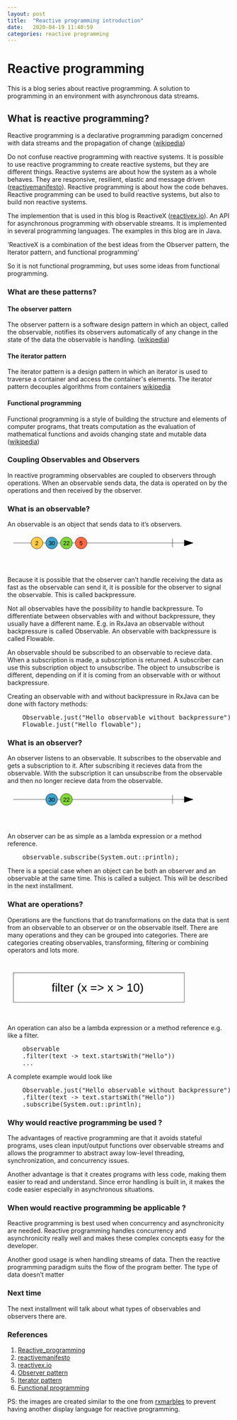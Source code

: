 ```yaml
---
layout: post
title:  "Reactive programming introduction"
date:   2020-04-19 11:40:59
categories: reactive programming
---
```

<html>
<body>

# Reactive programming

This is a blog series about reactive programming. A solution to programming in an environment with asynchronous data streams.

## What is reactive programming?

Reactive programming is a declarative programming paradigm concerned with data streams and the propagation of change (<a href="https://en.wikipedia.org/wiki/Reactive_programming">wikipedia</a>)

Do not confuse reactive programming with reactive systems. It is possible to use reactive programming to create reactive systems, but they are different things. Reactive systems are about how the system as a whole behaves. They are responsive, resilient, elastic and message driven (<a href="https://www.reactivemanifesto.org/">reactivemanifesto</a>). Reactive programming is about how the code behaves. Reactive programming can be used to build reactive systems, but also to build non reactive systems.

The implemention that is used in this blog is ReactiveX (<a href="http://reactivex.io">reactivex.io</a>). An API for asynchronous programming
with observable streams. It is implemented in several programming languages. The examples in this blog are in Java. 

‘ReactiveX is a combination of the best ideas from the Observer pattern, the Iterator pattern, and functional programming’

 
So it is not functional programming, but uses some ideas from functional programming. 

 

### What are these patterns?

#### The observer pattern

The observer pattern is a software design pattern in which an object, called the observable, notifies its observers automatically of any change in the state of the data the observable is handling. (<a href="https://en.wikipedia.org/wiki/Observer_pattern">wikipedia</a>) 

 

#### The iterator pattern

The iterator pattern is a design pattern in which an iterator is used to traverse a container and access the container's elements. The iterator pattern decouples algorithms from containers <a href="https://en.wikipedia.org/wiki/Iterator_pattern">wikipedia</a>

 

#### Functional programming

Functional programming is a style of building the structure and elements of computer programs, that treats computation as the evaluation of mathematical functions and avoids changing state and mutable data (<a href="https://en.wikipedia.org/wiki/Functional_programming">wikipedia</a>) 

 

### Coupling Observables and Observers

In reactive programming observables are coupled to observers through operations. When an observable sends data, the data is operated on by the operations and then received by the observer. 

### What is an observable?</h3> 

An observable is an object that sends data to it’s observers.  


<svg viewBox="0 0 660 120" width="440" height="80" xmlns="http://www.w3.org/2000/svg"><style>
    /* Note that the color of the text is set with the    *
     * fill property, the color property is for HTML only */
    .red { font: 40px serif; fill: red; }
    .small { font: 20px sans-serif; }
    .large { font: 40px sans-serif; }
    .yellowish {fill: rgb(255,203,70); }
    .blue {fill: rgb(62,161,203);}
    .green {fill: rgb(130,215,54);}
    .red {fill: rgb(255,105,70)};
    .operationbox {fill: white;stroke: black;font: 40px sans-serif;)};</style><g> <line x1="20" y1="30" x2="600" y2="30" stroke="black"></line><line x1="560" y1="15" x2="560" y2="45" stroke="black"></line><polygon points="600,20 630,30 600,40" fill="black" stroke="black"/></g><g> <circle class="yellowish" cx="100" cy="30" r="20" stroke="black" ></circle><text x="94" y="37" class="small">2</text></g><g> <circle class="blue" cx="150" cy="30" r="20" stroke="black" ></circle><text x="139" y="37" class="small">30</text></g><g> <circle class="green" cx="200" cy="30" r="20" stroke="black" ></circle><text x="189" y="37" class="small">22</text></g><g> <circle class="red" cx="250" cy="30" r="20" stroke="black" ></circle><text x="244" y="37" class="small">5</text></g>
</svg>
<br/>

Because it is possible that the observer can’t handle receiving the data as fast as the observable can send it, it is possible for the observer to signal the observable. This is called backpressure. 

Not all observables have the possibility to handle backpressure. To differentiate between observables with and without backpressure, they usually have a different name. E.g. in RxJava an observable without backpressure is called Observable. An observable with backpressure is called Flowable.  

An observable should be subscribed to an observable to recieve data. When a subscription is made, a subscription is returned. A subscriber can use this subscription object to unsubscribe. The object to unsubscribe is different, depending on if it is coming from an observable with or without backpressure.

Creating an observable with and without backpressure in RxJava can be done with factory methods:

<pre language="java">
    Observable.just("Hello observable without backpressure");
    Flowable.just("Hello flowable");
</pre>
 

### What is an observer?

An observer listens to an observable. It subscribes to the observable and gets a subscription to it. After subscribing it recieves data from the observable. With the subscription it can unsubscribe from the observable and then no longer recieve data from the observable.  

<svg viewBox="0 0 660 120" width="440" height="80" xmlns="http://www.w3.org/2000/svg"><style>
    /* Note that the color of the text is set with the    *
     * fill property, the color property is for HTML only */
    .red { font: 40px serif; fill: red; }
    .small { font: 20px sans-serif; }
    .large { font: 40px sans-serif; }
    .yellowish {fill: rgb(255,203,70); }
    .blue {fill: rgb(62,161,203);}
    .green {fill: rgb(130,215,54);}
    .red {fill: rgb(255,105,70)};
    .operationbox {fill: white;stroke: black;font: 40px sans-serif;)};</style><g> <line x1="20" y1="30" x2="600" y2="30" stroke="black"></line><line x1="560" y1="15" x2="560" y2="45" stroke="black"></line><polygon points="600,20 630,30 600,40" fill="black" stroke="black"/></g><g> <circle class="blue" cx="150" cy="30" r="20" stroke="black" ></circle><text x="139" y="37" class="small">30</text></g><g> <circle class="green" cx="200" cy="30" r="20" stroke="black" ></circle><text x="189" y="37" class="small">22</text></g>
</svg>


An observer can be as simple as a lambda expression or a method reference.
<pre language="java">
    observable.subscribe(System.out::println);
</pre>
 
 

There is a special case when an object can be both an observer and an observable at the same time. This is called a subject. This will be described in the next installment.

### What are operations?

Operations are the functions that do transformations on the data that is sent from an observable to an observer or on the observable itself. There are many operations and they can be grouped into categories. There are categories creating observables, transforming, filtering or combining operators and lots more. 

<svg viewBox="0 0 660 130" width="440" height="130" xmlns="http://www.w3.org/2000/svg"><style>
    /* Note that the color of the text is set with the    *
     * fill property, the color property is for HTML only */
    .red { font: 40px serif; fill: red; }
    .small { font: 20px sans-serif; }
    .large { font: 40px sans-serif; }
    .yellowish {fill: rgb(255,203,70); }
    .blue {fill: rgb(62,161,203);}
    .green {fill: rgb(130,215,54);}
    .red {fill: rgb(255,105,70)};
    .operationbox {fill: white;stroke: black;font: 40px sans-serif;)};</style><rect class="operationbox" fill="white" stroke="black" x="20" y="10" width="580" height="100" /><text x="150" y="74"      class="large">filter (x => x > 10)</text>
</svg>


An operation can also be a lambda expression or a method reference e.g. like a filter.

<pre language="java">
    observable
    .filter(text -> text.startsWith("Hello"))
    ...
</pre>

A complete example would look like
<pre language="java">
    Observable.just("Hello observable without backpressure")
    .filter(text -> text.startsWith("Hello"))
    .subscribe(System.out::println);
</pre>


### Why would reactive programming be used ?

The advantages of reactive programming are that it avoids stateful programs, uses clean input/output functions over observable streams and allows the programmer to abstract away low-level threading, synchronization, and concurrency issues. 

Another advantage is that it creates programs with less code, making them easier to read and understand. Since error handling is built in, it makes the code easier especially in asynchronous situations. 

 

 

### When would reactive programming be applicable ?

Reactive programming is best used when concurrency and asynchronicity are needed. Reactive programming handles concurrency and asynchronicity really well and makes these complex concepts easy for the developer.  

 

Another good usage is when handling streams of data. Then the reactive programming paradigm suits the flow of the program better. The type of data doesn’t matter 

 

### Next time

The next installment will talk about what types of observables and observers there are. 



### References

<ol>
    <li><a href="https://en.wikipedia.org/wiki/Reactive_programming">Reactive_programming</a></li>
    <li><a href="https://www.reactivemanifesto.org/">reactivemanifesto</a></li>
    <li><a href="http://reactivex.io">reactivex.io</a></li>
    <li><a href="https://en.wikipedia.org/wiki/Observer_pattern">Observer pattern</a></li>
    <li><a href="https://en.wikipedia.org/wiki/Iterator_pattern">Iterator pattern</a></li>
    <li><a href="https://en.wikipedia.org/wiki/Functional_programming">Functional programming</a></li> 
</ol>

PS: the images are created similar to the one from <a href="https://rxmarbles.com/">rxmarbles</a> to prevent having another display language for reactive programming.
</body>
</html>
